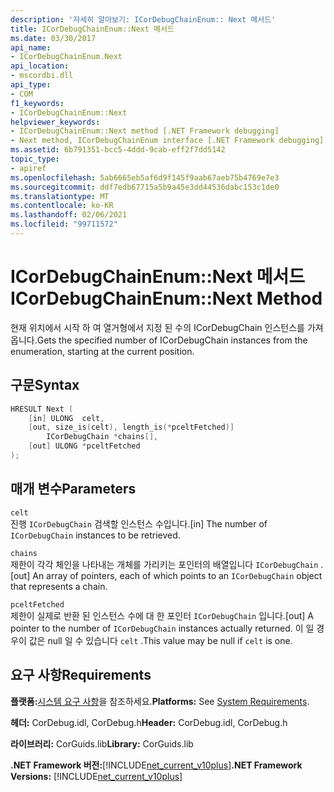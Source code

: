 ```yaml
---
description: '자세히 알아보기: ICorDebugChainEnum:: Next 메서드'
title: ICorDebugChainEnum::Next 메서드
ms.date: 03/30/2017
api_name:
- ICorDebugChainEnum.Next
api_location:
- mscordbi.dll
api_type:
- COM
f1_keywords:
- ICorDebugChainEnum::Next
helpviewer_keywords:
- ICorDebugChainEnum::Next method [.NET Framework debugging]
- Next method, ICorDebugChainEnum interface [.NET Framework debugging]
ms.assetid: 6b791351-bcc5-4ddd-9cab-eff2f7dd5142
topic_type:
- apiref
ms.openlocfilehash: 5ab6665eb5af6d9f145f9aab67aeb75b4769e7e3
ms.sourcegitcommit: ddf7edb67715a5b9a45e3dd44536dabc153c1de0
ms.translationtype: MT
ms.contentlocale: ko-KR
ms.lasthandoff: 02/06/2021
ms.locfileid: "99711572"
---
```

# <a name="icordebugchainenumnext-method"></a><span data-ttu-id="5777b-103">ICorDebugChainEnum::Next 메서드</span><span class="sxs-lookup"><span data-stu-id="5777b-103">ICorDebugChainEnum::Next Method</span></span>

<span data-ttu-id="5777b-104">현재 위치에서 시작 하 여 열거형에서 지정 된 수의 ICorDebugChain 인스턴스를 가져옵니다.</span><span class="sxs-lookup"><span data-stu-id="5777b-104">Gets the specified number of ICorDebugChain instances from the enumeration, starting at the current position.</span></span>  
  
## <a name="syntax"></a><span data-ttu-id="5777b-105">구문</span><span class="sxs-lookup"><span data-stu-id="5777b-105">Syntax</span></span>  
  
```cpp  
HRESULT Next (  
    [in] ULONG  celt,  
    [out, size_is(celt), length_is(*pceltFetched)]  
        ICorDebugChain *chains[],  
    [out] ULONG *pceltFetched  
);  
```  
  
## <a name="parameters"></a><span data-ttu-id="5777b-106">매개 변수</span><span class="sxs-lookup"><span data-stu-id="5777b-106">Parameters</span></span>  

 `celt`  
 <span data-ttu-id="5777b-107">진행 `ICorDebugChain` 검색할 인스턴스 수입니다.</span><span class="sxs-lookup"><span data-stu-id="5777b-107">[in] The number of `ICorDebugChain` instances to be retrieved.</span></span>  
  
 `chains`  
 <span data-ttu-id="5777b-108">제한이 각각 체인을 나타내는 개체를 가리키는 포인터의 배열입니다 `ICorDebugChain` .</span><span class="sxs-lookup"><span data-stu-id="5777b-108">[out] An array of pointers, each of which points to an `ICorDebugChain` object that represents a chain.</span></span>  
  
 `pceltFetched`  
 <span data-ttu-id="5777b-109">제한이 실제로 반환 된 인스턴스 수에 대 한 포인터 `ICorDebugChain` 입니다.</span><span class="sxs-lookup"><span data-stu-id="5777b-109">[out] A pointer to the number of `ICorDebugChain` instances actually returned.</span></span> <span data-ttu-id="5777b-110">이 일 경우이 값은 null 일 수 있습니다 `celt` .</span><span class="sxs-lookup"><span data-stu-id="5777b-110">This value may be null if `celt` is one.</span></span>  
  
## <a name="requirements"></a><span data-ttu-id="5777b-111">요구 사항</span><span class="sxs-lookup"><span data-stu-id="5777b-111">Requirements</span></span>  

 <span data-ttu-id="5777b-112">**플랫폼:**[시스템 요구 사항](../../get-started/system-requirements.md)을 참조하세요.</span><span class="sxs-lookup"><span data-stu-id="5777b-112">**Platforms:** See [System Requirements](../../get-started/system-requirements.md).</span></span>  
  
 <span data-ttu-id="5777b-113">**헤더:** CorDebug.idl, CorDebug.h</span><span class="sxs-lookup"><span data-stu-id="5777b-113">**Header:** CorDebug.idl, CorDebug.h</span></span>  
  
 <span data-ttu-id="5777b-114">**라이브러리:** CorGuids.lib</span><span class="sxs-lookup"><span data-stu-id="5777b-114">**Library:** CorGuids.lib</span></span>  
  
 <span data-ttu-id="5777b-115">**.NET Framework 버전:**[!INCLUDE[net_current_v10plus](../../../../includes/net-current-v10plus-md.md)]</span><span class="sxs-lookup"><span data-stu-id="5777b-115">**.NET Framework Versions:** [!INCLUDE[net_current_v10plus](../../../../includes/net-current-v10plus-md.md)]</span></span>
